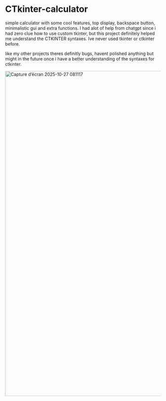 # CTkinter-calculator
simple calculator with some cool features, top display, backspace button, minimalistic gui and extra functions. I had alot of help from chatgpt since i had zero clue how to use custom tkinter, but this project definitely helped me understand the CTKINTER syntaxes. Ive never used tkinter or ctkinter before.


like my other projects theres definitly bugs, havent polished anything but might in the future once i have a better understanding of the syntaxes for ctkinter.

<img width="1110" height="1049" alt="Capture d’écran 2025-10-27 081117" src="https://github.com/user-attachments/assets/e8efcf97-b1b6-46df-879b-9bc560e7dd02" />
